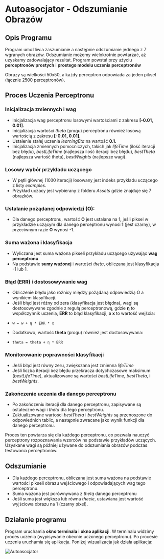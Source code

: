 # Autoasocjator - Odszumianie Obrazów

## Opis Programu
Program umożliwia zaszumianie a następnie odszumianie jednego z 7 wgranych obrazów. Odszumianie możemy wielokrotnie powtarzać, aż uzyskamy zadowalający rezultat. Program powstał przy użyciu **perceptronów prostych** i **prostego modelu uczenia perceptronów**

Obrazy są wielkości 50x50, a każdy perceptron odpowiada za jeden piksel (łącznie 2500 perceptronów).

## Proces Uczenia Perceptronu
### Inicjalizacja zmiennych i wag
* Inicjalizacja wag perceptronu losowymi wartościami z zakresu **[-0.01, 0.01]**.
* Inicjalizacja wartości *theta* (progu) perceptronu również losową wartością z zakresu **[-0.01, 0.01]**.
* Ustalenie stałej uczenia *learningEta* na wartość **0.1.**
* Inicjalizacja zmiennych pomocniczych, takich jak *lifeTime* (ilość iteracji bez błędu), *bestLifeTime* (najlepsza ilość iteracji bez błędu), *bestTheta* (najlepsza wartość theta), *bestWeights* (najlepsze wagi).

### Losowy wybór przykładu uczącego
* W pętli głównej (1000 iteracji) losowany jest indeks przykładu uczącego z listy *examples*.
* Przykład uczacy jest wybierany z folderu *Assets* gdzie znajduje się 7 obrazków.

### Ustalanie pożądanej odpowiedzi (O):
* Dla danego perceptronu, wartość **O** jest ustalana na 1, jeśli piksel w przykładzie uczącym dla danego perceptronu wynosi 1 (jest czarny), w przeciwnym razie **O** wynosi -1.

### Suma ważona i klasyfikacja
* Wyliczana jest suma ważona pikseli przykładu uczącego używając **wag perceptronu**.
* Na podstawie **sumy ważonej** i wartości *theta*, obliczana jest klasyfikacja -1 lub 1.

### Błąd (ERR) i dostosowywanie wag
* Obliczenie błędu jako różnicy między pożądaną odpowiedzią O a wynikiem klasyfikacji.
* Jeśli błąd jest różny od zera (klasyfikacja jest błędna), wagi są dostosowywane zgodnie z regułą perceptronową, gdzie **η** to współczynnik uczenia, **ERR** to błąd klasyfikacji, a **x** to wartość wejścia:
* ```
  w = w + η * ERR * x
  ```
* Dodatkowo, wartość **theta** (progu) również jest dostosowywana:
* ```
  theta = theta + η * ERR
  ```

### Monitorowanie poprawności klasyfikacji
* Jeśli błąd jest równy zeru, zwiększana jest zmienna *lifeTime*
* Jeśli liczba iteracji bez błędu przekracza dotychczasowe maksimum (*bestLifeTime*), aktualizowane są wartości *bestLifeTime*, *bestTheta*, i *bestWeights*.

### Zakończenie uczenia dla danego perceptronu
* Po zakończeniu iteracji dla danego perceptronu, zapisywane są ostateczne wagi i *theta* dla tego perceptronu.
* Zaktualizowane wartości *bestTheta* i *bestWeights* są przenoszone do odpowiednich tablic, a następnie zwracane jako wynik funkcji dla danego perceptronu.

Proces ten powtarza się dla każdego perceptronu, co pozwala nauczyć perceptrony rozpoznawania wzorców na podstawie przykładów uczących. Uzyskane wagi są później używane do odszumiania obrazów podczas testowania perceptronów.

## Odszumianie
* Dla każdego perceptronu, obliczana jest suma ważona na podstawie wartości pikseli obrazu wejściowego i odpowiadających wag tego perceptronu.
* Suma ważona jest porównywana z *thetą* danego perceptronu
* Jeśli suma jest większa lub równa *thecie*, ustawiana jest wartość wyjściowa obrazu na 1 (czarny pixel).

## Działanie programu
Program uruchamia **okno terminala** i **okno aplikacji**. W terminalu widzimy proces uczenia (wypisywanie obecnie uczonego perceptronu). Po procesie uczenia uruchamia się aplikacja. Poniżej wizualizacja jak działa aplikacja:

![Autoasocjator](https://github.com/DarkArbiterr/Autoasocjator/assets/75552617/6a28ba87-1b7c-44e8-963b-7adf7eed3bae)


